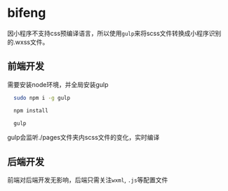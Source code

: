 # bifeng

因小程序不支持css预编译语言，所以使用`gulp`来将scss文件转换成小程序识别的.wxss文件。

## 前端开发  
需要安装node环境，并全局安装gulp
```bash
  sudo npm i -g gulp

  npm install

  gulp
```
gulp会监听./pages文件夹内scss文件的变化，实时编译

## 后端开发
前端对后端开发无影响，后端只需关注`wxml`, `.js`等配置文件
